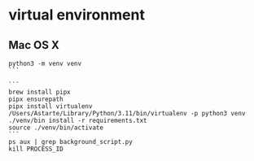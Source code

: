 # virtual environment

## Mac OS X

````
python3 -m venv venv
```

``` 
brew install pipx
pipx ensurepath
pipx install virtualenv
/Users/Astarte/Library/Python/3.11/bin/virtualenv -p python3 venv
./venv/bin install -r requirements.txt 
source ./venv/bin/activate
```
ps aux | grep background_script.py
kill PROCESS_ID